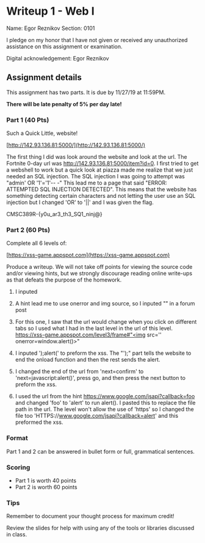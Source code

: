 # Writeup 1 - Web I

Name: Egor Reznikov
Section: 0101

I pledge on my honor that I have not given or received any unauthorized assistance on this assignment or examination.

Digital acknowledgement: Egor Reznikov


## Assignment details
This assignment has two parts. It is due by 11/27/19 at 11:59PM.

**There will be late penalty of 5% per day late!**

### Part 1 (40 Pts)

Such a Quick Little, website!

[http://142.93.136.81:5000/](http://142.93.136.81:5000/)

The first thing I did was look around the website and look at the url. The Fortnite 0-day url was http://142.93.136.81:5000/item?id=0. I first tried to get a webshell to work but a quick look at piazza made me realize that we just needed an SQL injection. The SQL injection I was going to attempt was "admin' OR '1'='1'-- -" This lead me to a page that said "ERROR: ATTEMPTED SQL INJECTION DETECTED". This means that the website has something detecting certain characters and not letting the user use an SQL injection but I changed 'OR' to '||' and I was given the flag.

CMSC389R-{y0u_ar3_th3_SQ1_ninj@}

### Part 2 (60 Pts)
Complete all 6 levels of:

[https://xss-game.appspot.com](https://xss-game.appspot.com)

Produce a writeup. We will not take off points for viewing the source code and/or viewing hints, but we strongly discourage reading online write-ups as that defeats the purpose of the homework.

1. I inputed <script>alert()</script>

2. A hint lead me to use onerror and img source, so I inputed "<img src='' onerror=window.alert()>" in a forum post

3. For this one, I saw that the url would change when you click on different tabs so I used what I had in the last level in the url of this level. https://xss-game.appspot.com/level3/frame#"<img src='' onerror=window.alert()>"

4. I inputed ');alert(' to preform the xss. The "');" part tells the website to end the onload function and then the rest sends the alert.

5. I changed the end of the url from 'next=confirm' to 'next=javascript:alert()', press go, and then press the next button to preform the xss.

6. I used the url from the hint https://www.google.com/jsapi?callback=foo and changed 'foo' to 'alert' to run alert(). I pasted this to replace the file path in the url. The level won't allow the use of 'https' so I changed the file too 'HTTPS://www.google.com/jsapi?callback=alert' and this preformed the xss.

### Format

Part 1 and 2 can be answered in bullet form or full, grammatical sentences.

### Scoring

* Part 1 is worth 40 points
* Part 2 is worth 60 points

### Tips

Remember to document your thought process for maximum credit!

Review the slides for help with using any of the tools or libraries discussed in
class.
